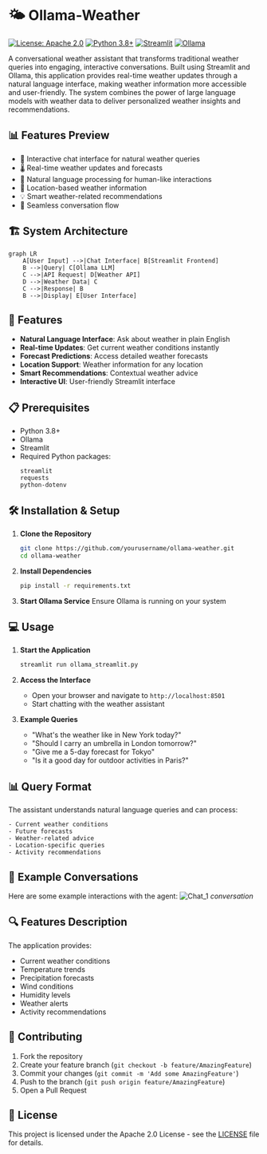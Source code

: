 # 🌤️ Ollama-Weather
[![License: Apache 2.0](https://img.shields.io/badge/License-Apache%202.0-blue.svg)](https://opensource.org/licenses/Apache-2.0)
[![Python 3.8+](https://img.shields.io/badge/python-3.8+-blue.svg)](https://www.python.org/downloads/)
[![Streamlit](https://img.shields.io/badge/Streamlit-FF4B4B?style=flat&logo=Streamlit&logoColor=white)](https://streamlit.io/)
[![Ollama](https://img.shields.io/badge/Ollama-AI-green)](https://ollama.ai/)


A conversational weather assistant that transforms traditional weather queries into engaging, interactive conversations. Built using Streamlit and Ollama, this application provides real-time weather updates through a natural language interface, making weather information more accessible and user-friendly. The system combines the power of large language models with weather data to deliver personalized weather insights and recommendations.

## 📊 Features Preview

- 💬 Interactive chat interface for natural weather queries
- 🌡️ Real-time weather updates and forecasts
- 🤖 Natural language processing for human-like interactions
- 📍 Location-based weather information
- 💡 Smart weather-related recommendations
- 🔄 Seamless conversation flow

## 🏗️ System Architecture

```mermaid
graph LR
    A[User Input] -->|Chat Interface| B[Streamlit Frontend]
    B -->|Query| C[Ollama LLM]
    C -->|API Request| D[Weather API]
    D -->|Weather Data| C
    C -->|Response| B
    B -->|Display| E[User Interface]
```

## 🚀 Features

- **Natural Language Interface**: Ask about weather in plain English
- **Real-time Updates**: Get current weather conditions instantly
- **Forecast Predictions**: Access detailed weather forecasts
- **Location Support**: Weather information for any location
- **Smart Recommendations**: Contextual weather advice
- **Interactive UI**: User-friendly Streamlit interface

## 📋 Prerequisites

- Python 3.8+
- Ollama
- Streamlit
- Required Python packages:
  ```
  streamlit
  requests
  python-dotenv
  ```

## 🛠️ Installation & Setup

1. **Clone the Repository**
   ```bash
   git clone https://github.com/yourusername/ollama-weather.git
   cd ollama-weather
   ```

2. **Install Dependencies**
   ```bash
   pip install -r requirements.txt
   ```

3000. **Start Ollama Service**
   Ensure Ollama is running on your system

## 💻 Usage

1. **Start the Application**
   ```bash
   streamlit run ollama_streamlit.py
   ```

2. **Access the Interface**
   - Open your browser and navigate to `http://localhost:8501`
   - Start chatting with the weather assistant

3. **Example Queries**
   - "What's the weather like in New York today?"
   - "Should I carry an umbrella in London tomorrow?"
   - "Give me a 5-day forecast for Tokyo"
   - "Is it a good day for outdoor activities in Paris?"

## 📊 Query Format

The assistant understands natural language queries and can process:
```text
- Current weather conditions
- Future forecasts
- Weather-related advice
- Location-specific queries
- Activity recommendations
```
## 💬 Example Conversations

Here are some example interactions with the agent:
![Chat_1](chat_1.png)
*conversation*

## 🔍 Features Description

The application provides:
- Current weather conditions
- Temperature trends
- Precipitation forecasts
- Wind conditions
- Humidity levels
- Weather alerts
- Activity recommendations

## 🤝 Contributing

1. Fork the repository
2. Create your feature branch (`git checkout -b feature/AmazingFeature`)
3. Commit your changes (`git commit -m 'Add some AmazingFeature'`)
4. Push to the branch (`git push origin feature/AmazingFeature`)
5. Open a Pull Request

## 📄 License

This project is licensed under the Apache 2.0 License - see the [LICENSE](LICENSE) file for details.
